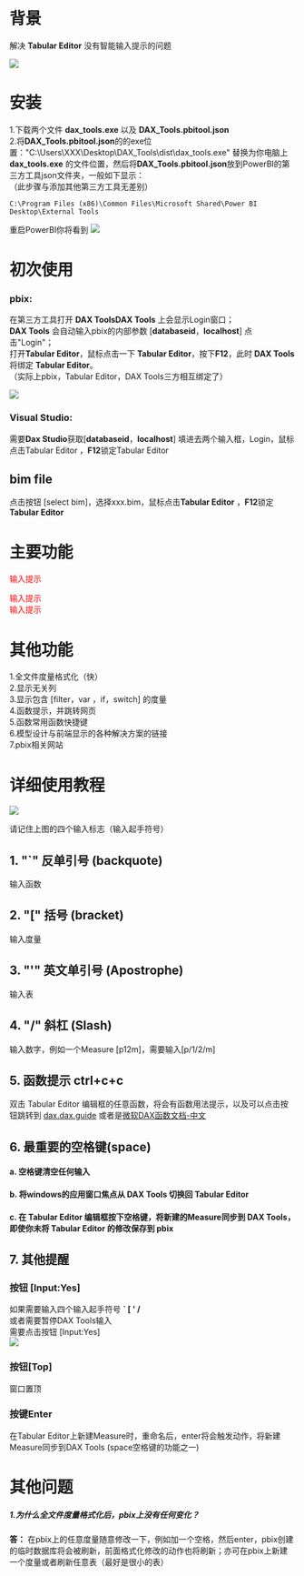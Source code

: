 


# 背景
解决 **Tabular Editor** 没有智能输入提示的问题  

![](image/g1.gif)

# 安装

1.下载两个文件
**dax_tools.exe** 以及 **DAX_Tools.pbitool.json**  
2.将**DAX_Tools.pbitool.json**的的exe位置："C:\\Users\\XXX\\Desktop\\DAX_Tools\\dist\\dax_tools.exe"
替换为你电脑上**dax_tools.exe** 的文件位置，然后将**DAX_Tools.pbitool.json**放到PowerBI的第三方工具json文件夹，一般如下显示：  
（此步骤与添加其他第三方工具无差别）  
```
C:\Program Files (x86)\Common Files\Microsoft Shared\Power BI Desktop\External Tools
```


重启PowerBI你将看到
![](image\ig1.png)


# 初次使用
### pbix:
在第三方工具打开 **DAX ToolsDAX Tools** 上会显示Login窗口；  
**DAX Tools** 会自动输入pbix的内部参数 [**databaseid**，**localhost**] 点击"Login"；  
打开**Tabular Editor**，鼠标点击一下 **Tabular Editor**，按下**F12**，此时 **DAX Tools** 将绑定 **Tabular Editor**。  
（实际上pbix，Tabular Editor，DAX Tools三方相互绑定了）  

![](image/im2.png)


### Visual Studio:
需要**Dax Studio**获取[**databaseid**，**localhost**] 填进去两个输入框，Login，鼠标点击Tabular Editor ，**F12**锁定Tabular Editor


## bim file
点击按钮 [select bim]，选择xxx.bim，鼠标点击**Tabular Editor** ，**F12**锁定**Tabular Editor**



#  主要功能
<font color=#FF0000>
输入提示    

输入提示  
输入提示
</font>

# 其他功能
1.全文件度量格式化（快）  
2.显示无关列  
3.显示包含 [filter，var ，if，switch] 的度量  
4.函数提示，并跳转网页  
5.函数常用函数快捷键  
6.模型设计与前端显示的各种解决方案的链接  
7.pbix相关网站  

# 详细使用教程

![](image\ig3.jpg)

请记住上图的四个输入标志（输入起手符号）

## 1. "`" 反单引号 (backquote)
输入函数

## 2. "[" 括号 (bracket)
输入度量

## 3. "'" 英文单引号 (Apostrophe)
输入表

## 4. "/" 斜杠 (Slash)
输入数字，例如一个Measure [p12m]，需要输入[p/1/2/m]


## 5. 函数提示 ctrl+c+c
双击 Tabular Editor 编辑框的任意函数，将会有函数用法提示，以及可以点击按钮跳转到 [dax.dax.guide](https://dax.guide/) 或者是[微软DAX函数文档-中文](https://docs.microsoft.com/zh-cn/dax/)

## 6. 最重要的空格键(space)
#### a. 空格键清空任何输入 
#### b. 将windows的应用窗口焦点从 DAX Tools 切换回 Tabular Editor  
#### c. 在 Tabular Editor 编辑框按下空格键，将新建的Measure同步到 DAX Tools，即使你未将 Tabular Editor 的修改保存到 pbix  

## 7. 其他提醒

### 按钮 [Input:Yes]
如果需要输入四个输入起手符号  **` [ ' /**  
或者需要暂停DAX Tools输入  
需要点击按钮 [Input:Yes]  
![](image/im_input.png)

### 按钮[Top]
窗口置顶

### 按键Enter
在Tabular Editor上新建Measure时，重命名后，enter将会触发动作，将新建Measure同步到DAX Tools (space空格键的功能之一)



# 其他问题
##### 1.为什么全文件度量格式化后，pbix上没有任何变化？  
**答：** 在pbix上的任意度量随意修改一下，例如加一个空格，然后enter，pbix创建的临时数据库将会被刷新，前面格式化修改的动作也将刷新；亦可在pbix上新建一个度量或者刷新任意表（最好是很小的表）


